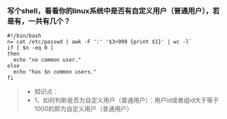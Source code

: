 ### 写个shell，看看你的linux系统中是否有自定义用户（普通用户），若是有，一共有几个？
    #!/bin/bash
	n=`cat /etc/passwd | awk -F ':' '$3>999 {print $1}' | wc -l`
	if [ $n -eq 0 ]
	then
	  echo "no common user."
	else
	  echo "has $n common users."
	fi

> * 知识点：
> * 1、如何判断是否为自定义用户（普通用户）：用户id或者组id大于等于1000的即为自定义用户（普通用户）